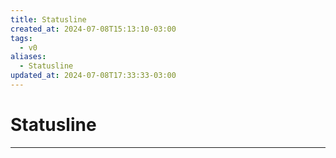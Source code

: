 ```yaml
---
title: Statusline
created_at: 2024-07-08T15:13:10-03:00
tags:
  - v0
aliases:
  - Statusline
updated_at: 2024-07-08T17:33:33-03:00
---
```

# Statusline
---

